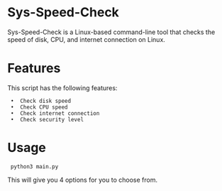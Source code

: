 # Sys-Speed-Check
Sys-Speed-Check is a Linux-based command-line tool that checks the speed of disk, CPU, and internet connection on Linux.
# Features
This script has the following features:

     •	Check disk speed
     •	Check CPU speed
     •	Check internet connection
     •	Check security level
# Usage
     
     python3 main.py
     
This will give you 4 options for you to choose from.
